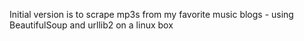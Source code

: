 Initial version is to scrape mp3s from my favorite music blogs - using BeautifulSoup and urllib2 on a linux box 
